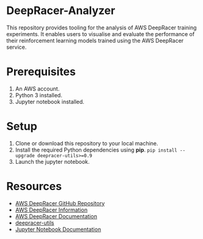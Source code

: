 # DeepRacer-Analyzer

This repository provides tooling for the analysis of AWS DeepRacer training experiments. It enables users to visualise and evaluate the performance of their reinforcement learning models trained using the AWS DeepRacer service.

# Prerequisites
1. An AWS account.
2. Python 3 installed.
3. Jupyter notebook installed.

# Setup

1. Clone or download this repository to your local machine.
2. Install the required Python dependencies using **pip**.
```pip install --upgrade deepracer-utils>=0.9```
3. Launch the jupyter notebook.

# Resources
* [AWS DeepRacer GitHub Repository](https://github.com/aws-deepracer-community/deepracer-analysis)
* [AWS DeepRacer Information](https://aws.amazon.com/deepracer/)
* [AWS DeepRacer Documentation](https://docs.aws.amazon.com/deepracer/latest/developerguide/what-is-deepracer.html)
* [deepracer-utils](https://pypi.org/project/deepracer-utils/)
* [Jupyter Notebook Documentation](https://jupyter-notebook.readthedocs.io/en/stable/)







